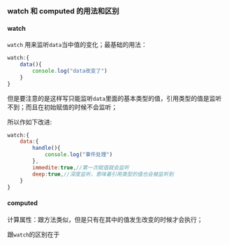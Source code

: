 ### watch  和  computed 的用法和区别

#### **watch**

`watch` 用来监听`data`当中值的变化；最基础的用法：

```javascript
watch:{
    data(){
        console.log("data改变了")
    }
}
```

但是要注意的是这样写只能监听`data`里面的基本类型的值，引用类型的值是监听不到；而且在初始赋值的时候不会监听；

所以作如下改进:

```javaScript
watch:{
    data:{
        handle(){
            console.log("事件处理")
        },
        immedite:true,//第一次赋值就会监听
        deep:true,//深度监听，意味着引用类型的值也会被监听到
    }
}
```

#### **computed**

计算属性：跟方法类似，但是只有在其中的值发生改变的时候才会执行；

跟`watch`的区别在于